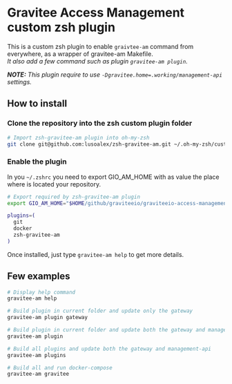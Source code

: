 # Gravitee Access Management custom zsh plugin

This is a custom zsh plugin to enable `graivtee-am` command from everywhere, as a wrapper of gravitee-am Makefile.  
_It also add a few command such as plugin `gravitee-am plugin`._  

_**NOTE:** This plugin require to use `-Dgravitee.home=.working/management-api` settings._  

## How to install

### Clone the repository into the zsh custom plugin folder

```BASH
# Import zsh-gravitee-am plugin into oh-my-zsh
git clone git@github.com:lusoalex/zsh-gravitee-am.git ~/.oh-my-zsh/custom/plugins/zsh-gravitee-am
```

### Enable the plugin

In you `~/.zshrc` you need to export GIO_AM_HOME with as value the place where is located your repository.  

```BASH
# Export required by zsh-gravitee-am plugin
export GIO_AM_HOME="$HOME/github/graviteeio/graviteeio-access-management"

plugins=(
  git
  docker
  zsh-gravitee-am
)
```
Once installed, just type `gravitee-am help` to get more details.

## Few examples

```BASH
# Display help command
gravitee-am help

# Build plugin in current folder and update only the gateway
gravitee-am plugin gateway

# Build plugin in current folder and update both the gateway and management-api
gravitee-am plugin

# Build all plugins and update both the gateway and management-api
gravitee-am plugins

# Build all and run docker-compose
gravitee-am gravitee
```